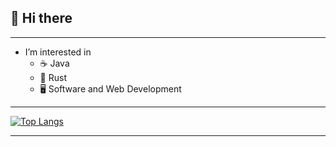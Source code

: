 ## 🌝 Hi there
<hr>

- I’m interested in
  - ☕️ Java
  - 🦀 Rust
  - 🖥️ Software and Web Development

<hr>

[![Top Langs](https://github-readme-stats.vercel.app/api/top-langs/?username=giannigrasso&theme=github_dark&layout=compact)](https://github.com/anuraghazra/github-readme-stats)

<hr>

